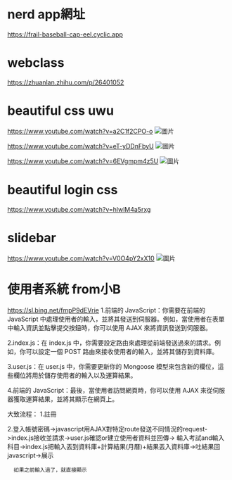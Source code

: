 # nerd app網址
https://frail-baseball-cap-eel.cyclic.app
# webclass
 
https://zhuanlan.zhihu.com/p/26401052

# beautiful css uwu
https://www.youtube.com/watch?v=a2C1f2CPO-o
![圖片](https://github.com/yu1547/webclass/assets/64255522/69fab378-f772-4635-91d8-98e3e9cf41cf)

https://www.youtube.com/watch?v=eT-yDDnFbyU
![圖片](https://github.com/yu1547/webclass/assets/64255522/21b42633-8c34-45fe-91a1-fc7a2c992f6b)

https://www.youtube.com/watch?v=6EVgmpm4z5U
![圖片](https://github.com/yu1547/webclass/assets/64255522/5fa3eb80-09a6-4e4a-870d-28c638f768b1)


# beautiful login css
https://www.youtube.com/watch?v=hlwlM4a5rxg

# slidebar
https://www.youtube.com/watch?v=V0O4pY2xX10
![圖片](https://github.com/yu1547/webclass/assets/64255522/d2987265-f751-4335-9023-be280b1b4c41)

# 使用者系統 from小B
https://sl.bing.net/fmpP9dEVrie
1.前端的 JavaScript：你需要在前端的 JavaScript 中處理使用者的輸入，並將其發送到伺服器。例如，當使用者在表單中輸入資訊並點擊提交按鈕時，你可以使用 AJAX 來將資訊發送到伺服器。

2.index.js：在 index.js 中，你需要設定路由來處理從前端發送過來的請求。例如，你可以設定一個 POST 路由來接收使用者的輸入，並將其儲存到資料庫。

3.user.js：在 user.js 中，你需要更新你的 Mongoose 模型來包含新的欄位，這些欄位將用於儲存使用者的輸入以及運算結果。

4.前端的 JavaScript：最後，當使用者訪問網頁時，你可以使用 AJAX 來從伺服器獲取運算結果，並將其顯示在網頁上。

大致流程：
1.註冊

2.登入帳號密碼->javascript用AJAX對特定route發送不同情況的request->index.js接收並請求->user.js確認or建立使用者資料並回傳->
      輸入考試and輸入科目->index.js把輸入丟到資料庫+計算結果(月曆)+結果丟入資料庫->吐結果回javascript->展示

      如果之前輸入過了，就直接顯示  

